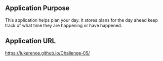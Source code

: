 ## Application Purpose

This application helps plan your day. It stores plans for the day ahead keep track of what time they are happening or have happened.

## Application URL

https://lukerenoe.github.io/Challenge-05/

